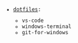 <pre><code><ul><li><ins>dotfiles</ins>:</li><ul><li>vs-code</li><li>windows-terminal</li><li>git-for-windows</li></ul></ul></code></pre>